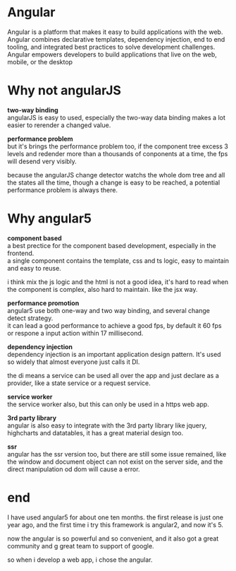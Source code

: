 # Angular
Angular is a platform that makes it easy to build applications with the web. <br>
Angular combines declarative templates, dependency injection, end to end tooling, and integrated best practices to solve development challenges.  <br>
Angular empowers developers to build applications that live on the web, mobile, or the desktop


# Why not angularJS

**two-way binding**<br>
angularJS is easy to used, especially the two-way data binding makes a lot easier to rerender a changed value.

**performance problem**<br>
but it's brings the performance problem too, 
if the component tree excess 3 levels and redender more than a thousands of conponents at a time, the fps will desend very visibly.

because the angularJS change detector watchs the whole dom tree and all the states all the time, though a change is easy to be reached, a potential performance problem is always there.


# Why angular5

**component based**<br>
a best prectice for the component based development, especially in the frontend.<br>
a single component contains the template, css and ts logic, easy to maintain and easy to reuse.

i think mix the js logic and the html is not a good idea, it's hard to read when the component is complex, also hard to maintain. like the jsx way.

**performance promotion**<br>
angular5 use both one-way and two way binding, and several change detect strategy.<br>
it can lead a good performance to achieve a good fps, by default it 60 fps or respone a input action within 17 millisecond.


**dependency injection**<br>
dependency injection is an important application design pattern. It's used so widely that almost everyone just calls it DI.

the di means a service can be used all over the app and just declare as a provider, like a state service or a request service.

**service worker**<br>
the service worker also, but this can only be used in a https web app.

**3rd party library**<br>
angular is also easy to integrate with the 3rd party library like jquery, highcharts and datatables, it has a great material design too.

**ssr**<br>
angular has the ssr version too, but there are still some issue remained, like the window and document object can not exist on the server side, and the direct manipulation od dom will cause a error.


# end

I have used angular5 for about one ten months. the first release is just one year ago, and the first time i try this framework is angular2, and now it's 5.

now the angular is so powerful and so convenient, and it also got a great community and g great team to support of google.

so when i develop a web app, i chose the angular.

